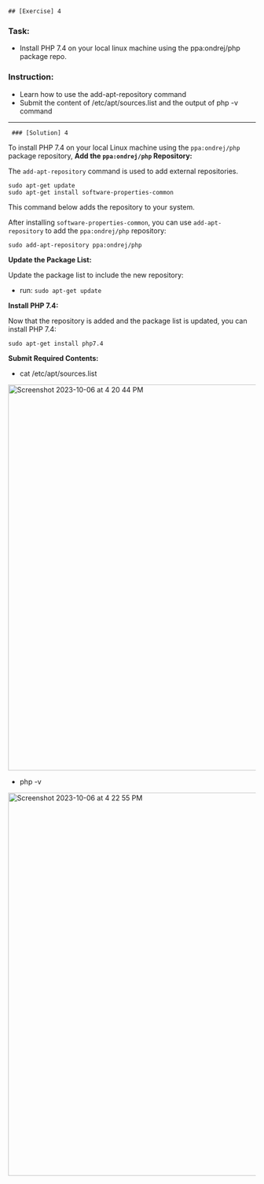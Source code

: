 ````
## [Exercise] 4
````
### Task: 
* Install PHP 7.4 on your local linux machine using the ppa:ondrej/php package repo.
### Instruction:
- Learn how to use the add-apt-repository command
- Submit the content of /etc/apt/sources.list and the output of php -v command
---
```
 ### [Solution] 4
```

To install PHP 7.4 on your local Linux machine using the `ppa:ondrej/php` package repository, 
**Add the `ppa:ondrej/php` Repository:**

   The `add-apt-repository` command is used to add external repositories.
   ```
   sudo apt-get update
   sudo apt-get install software-properties-common
   ```

   This command below adds the repository to your system.

   After installing `software-properties-common`, you can use `add-apt-repository` to add the `ppa:ondrej/php` repository:

   ```
   sudo add-apt-repository ppa:ondrej/php
   ```

**Update the Package List:**

   Update the package list to include the new repository:
   
   - run: `sudo apt-get update`

**Install PHP 7.4:**

   Now that the repository is added and the package list is updated, you can install PHP 7.4:

   ```
   sudo apt-get install php7.4
   ```
**Submit Required Contents:**
- cat /etc/apt/sources.list
<img width="784" alt="Screenshot 2023-10-06 at 4 20 44 PM" src="https://github.com/Igeorgemichael/Altschool-Cloud-Eng_Assignment/assets/125099848/9e296896-a05e-48be-949c-836b280f1af2">

- php -v 
<img width="778" alt="Screenshot 2023-10-06 at 4 22 55 PM" src="https://github.com/Igeorgemichael/Altschool-Cloud-Eng_Assignment/assets/125099848/cbfb60ef-f38e-46f6-8c14-8ded1aad7e37">








